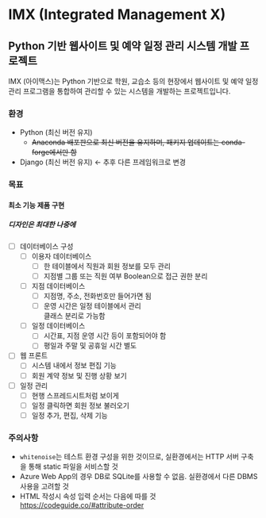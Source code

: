 # IMX (Integrated Management X)
## Python 기반 웹사이트 및 예약 일정 관리 시스템 개발 프로젝트
IMX (아이맥스)는 Python 기반으로 학원, 교습소 등의 현장에서 웹사이트 및 예약 일정 관리 프로그램을 통합하여 관리할 수 있는 시스템을 개발하는 프로젝트입니다.
### 환경
- Python (최신 버전 유지)
    - ~~Anaconda 배포판으로 최신 버전을 유지하며, 패키지 업데이트는 conda-forge에서만 함~~
- Django (최신 버전 유지) ← 추후 다른 프레임워크로 변경
### 목표
#### 최소 기능 제품 구현
##### 디자인은 최대한 나중에
- [ ] 데이터베이스 구성
    - [ ] 이용자 데이터베이스
        - [ ] 한 테이블에서 직원과 회원 정보를 모두 관리
        - [ ] 지점별 그룹 또는 직원 여부 Boolean으로 접근 권한 분리
    - [ ] 지점 데이터베이스
        - [ ] 지점명, 주소, 전화번호만 들어가면 됨
        - [ ] 운영 시간은 일정 테이블에서 관리  
            클래스 분리로 가능함
    - [ ] 일정 데이터베이스
        - [ ] 시간표, 지점 운영 시간 등이 포함되어야 함
        - [ ] 평일과 주말 및 공휴일 시간 별도
- [ ] 웹 프론트
    - [ ] 시스템 내에서 정보 편집 기능
    - [ ] 회원 계약 정보 및 진행 상황 보기
- [ ] 일정 관리
    - [ ] 현행 스프레드시트처럼 보이게
    - [ ] 일정 클릭하면 회원 정보 불러오기
    - [ ] 일정 추가, 편집, 삭제 기능
### 주의사항
- ```whitenoise```는 테스트 환경 구성을 위한 것이므로, 실환경에서는 HTTP 서버 구축을 통해 static 파일을 서비스할 것
- Azure Web App의 경우 DB로 SQLite를 사용할 수 없음. 실환경에서 다른 DBMS 사용을 고려할 것
- HTML 작성시 속성 입력 순서는 다음에 따를 것  
https://codeguide.co/#attribute-order  
